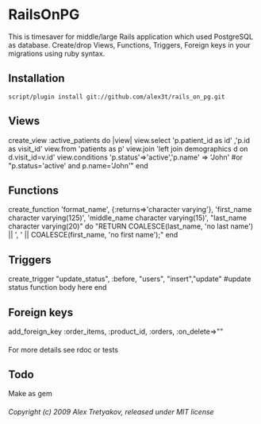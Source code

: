 # RailsOnPG

This is timesaver for middle/large Rails application which used PostgreSQL as database.
Create/drop Views, Functions, Triggers, Foreign keys in your migrations using ruby syntax.

## Installation
    script/plugin install git://github.com/alex3t/rails_on_pg.git
    
## Views

  create_view :active_patients do |view|
    view.select 'p.patient_id as id' ,'p.id as visit_id'
    view.from 'patients as p'
    view.join 'left join demographics d on d.visit_id=v.id'
    view.conditions 'p.status'=>'active','p.name' => 'John' #or "p.status='active' and p.name='John'"
  end
  
## Functions

  create_function 'format_name', {:returns=>'character varying'}, 'first_name character varying(125)', 'middle_name character varying(15)', "last_name character varying(20)" do
    "RETURN COALESCE(last_name, 'no last name') || ', ' || COALESCE(first_name, 'no first name');"
  end  
    
## Triggers  

  create_trigger "update_status", :before, "users", "insert","update"
    #update status function body here
  end
  
## Foreign keys

  add_foreign_key :order_items, :product_id, :orders, :on_delete=>""
  
####
For more details see rdoc or tests

  
## Todo
Make as gem

    
###### Copyright (c) 2009 Alex Tretyakov, released under MIT license